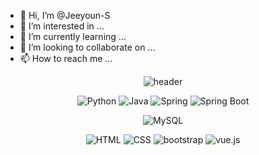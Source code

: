 - 👋 Hi, I’m @Jeeyoun-S
- 👀 I’m interested in ...
- 🌱 I’m currently learning ...
- 💞️ I’m looking to collaborate on ...
- 📫 How to reach me ...

<div align=center>
 
![header](https://capsule-render.vercel.app/api?type=waving&color=0:3DB7CC,100:002266&height=300&section=header&text=Jeeyoun%20Seo&fontSize=90)

![Python](https://img.shields.io/badge/Python-3766AB.svg?&style=for-the-badge&logo=Python&logoColor=white)
![Java](https://img.shields.io/badge/Java-007396.svg?&style=for-the-badge&logo=Java&logoColor=white)
![Spring](https://img.shields.io/badge/Spring-6DB33F.svg?&style=for-the-badge&logo=Spring&logoColor=white)
![Spring Boot](https://img.shields.io/badge/SpringBoot-6DB33F.svg?&style=for-the-badge&logo=SpringBoot&logoColor=white)

![MySQL](https://img.shields.io/badge/mysql-4479A1.svg?&style=for-the-badge&logo=mysql&logoColor=white)

![HTML](https://img.shields.io/badge/html5-E34F26.svg?&style=for-the-badge&logo=html5&logoColor=white)
![CSS](https://img.shields.io/badge/css-1572B6.svg?&style=for-the-badge&logo=css&logoColor=white)
![bootstrap](https://img.shields.io/badge/bootstrap-7952B3.svg?&style=for-the-badge&logo=bootstrap&logoColor=white)
![vue.js](https://img.shields.io/badge/vue.js-4FC08D.svg?&style=for-the-badge&logo=vue.js&logoColor=white)

<!---
Jeeyoun-S/Jeeyoun-S is a ✨ special ✨ repository because its `README.md` (this file) appears on your GitHub profile.
You can click the Preview link to take a look at your changes.
--->
  
</div>
